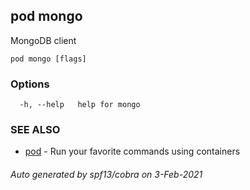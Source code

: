 ## pod mongo

MongoDB client

```
pod mongo [flags]
```

### Options

```
  -h, --help   help for mongo
```

### SEE ALSO

* [pod](pod.md)	 - Run your favorite commands using containers

###### Auto generated by spf13/cobra on 3-Feb-2021
